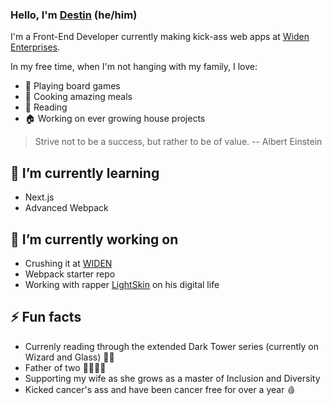 ### Hello, I'm [Destin](https://destin.io) (he/him)

I'm a Front-End Developer currently making kick-ass web apps at [Widen Enterprises](https://github.com/Widen).

In my free time, when I'm not hanging with my family, I love: 
- 🎲 Playing board games
- 🍝 Cooking amazing meals
- 📖 Reading
- 🏠 Working on ever growing house projects

> Strive not to be a success, but rather to be of value. -- Albert Einstein

## 🌱 I’m currently learning
- Next.js
- Advanced Webpack

## 🔭 I’m currently working on
- Crushing it at [WIDEN](https://www.widen.com/)
- Webpack starter repo
- Working with rapper [LightSkin](https://lightskin.me) on his digital life

## ⚡️ Fun facts
- Currenly reading through the extended Dark Tower series (currently on Wizard and Glass) 🧙‍♂️
- Father of two 👨‍👩‍👦‍👦
- Supporting my wife as she grows as a master of Inclusion and Diversity
- Kicked cancer's ass and have been cancer free for over a year 🩸

